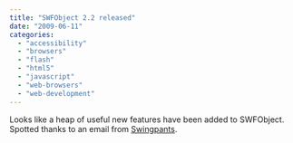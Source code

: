 ```yaml
---
title: "SWFObject 2.2 released"
date: "2009-06-11"
categories: 
  - "accessibility"
  - "browsers"
  - "flash"
  - "html5"
  - "javascript"
  - "web-browsers"
  - "web-development"
---
```


Looks like a heap of useful new features have been added to SWFObject. Spotted thanks to an email from [Swingpants](http://swingpants.com/).
